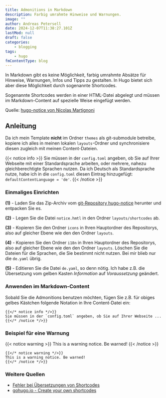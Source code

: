 ```yaml
---
title: Admonitions in Markdown
description: Farbig umrahmte Hinweise und Warnungen.
image: ""
author: Andreas Petersell
date: 2024-12-07T11:38:27.101Z
lastMod: null
draft: false
categories:
    - blogging
tags:
    - hugo
fmContentType: blog
---
```


In Markdown gibt es keine Möglichkeit, farbig umrahmte Absätze für Hinweise, Warnungen, Infos und Tipps zu gestalten. In Hugo bietet sich aber diese Möglichkeit durch sogenannte Shortcodes.
<!--more-->

Sogenannte Shortcodes werden in einer HTML-Datei abgelegt und müssen im Markdown-Content auf spezielle Weise eingefügt werden.

Quelle: [hugo-notice von Nicolas Martignoni](https://github.com/martignoni/hugo-notice)

## Anleitung

Da ich mein Template **nicht** im Ordner `themes` als git-submodule betreibe, kopiere ich alles in meinen lokalen `layouts`-Ordner und synchronisiere diesen zugleich mit meinen Content-Dateien.

{{< notice info >}}
Sie müssen in der `config.toml` angeben, ob Sie auf Ihrer Webseite mit einer Standardsprache arbeiten, oder mehrere, nahezu gleichberechtigte Sprachen nutzen. Da ich Deutsch als Standardsprache nutze, habe ich in die `config.toml` diesen Eintrag hinzugefügt: `defaultContentLanguage = 'de'`.
{{< /notice >}}

### Einmaliges Einrichten

**(1)** - Laden Sie das Zip-Archiv vom [git-Repository hugo-notice](https://github.com/martignoni/hugo-notice) herunter und entpacken Sie es.

**(2)** - Legen Sie die Datei `notice.hmtl` in den Ordner `layouts/shortcodes` ab.

**(3)** - Kopieren Sie den Ordner `icons` in Ihren Hauptordner des Repositorys, also auf gleicher Ebene wie den den Ordner `layouts`.

**(4)** - Kopieren Sie den Ordner `i18n` in Ihren Hauptordner des Repositorys, also auf gleicher Ebene wie den den Ordner `layouts`. Löschen Sie die Dateien für die Sprachen, die Sie bestimmt nicht nutzen. Bei mir blieb nur die `de.yaml` übrig.

**(5)** - Editieren Sie die Datei `de.yaml`, so denn nötig. Ich habe z.B. die Übersetzung vom gelben Kasten *Information* auf *Voraussetzung* geändert.

### Anwenden im Markdown-Content

Sobald Sie die Admonitions benutzen möchten, fügen Sie z.B. für obiges gelbes Kästchen folgende Notation in Ihre Content-Datei ein:


```
{{</* notice info */>}}
Sie müssen in der `config.toml` angeben, ob Sie auf Ihrer Webseite ...
{{</* /notice */>}}
```

### Beispiel für eine Warnung

{{< notice warning >}}
This is a warning notice. Be warned!
{{< /notice >}}

```
{{</* notice warning */>}}
This is a warning notice. Be warned!
{{</* /notice */>}}
```

### Weitere Quellen
- [Fehler bei Übersetzungen von Shortcodes ](https://discourse.gohugo.io/t/i-need-help-with-i18n-translate-shortcode/39858)
- [gohugo.io - Create your own shortcodes](https://gohugo.io/templates/shortcode/)